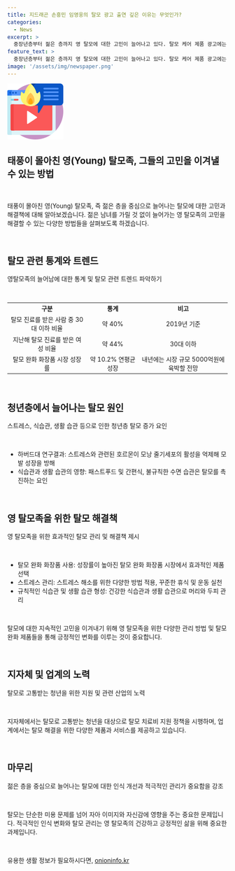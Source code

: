 ```yaml
---
title: 지드래곤 손흥민 임영웅의 탈모 광고 출연 깊은 이유는 무엇인가?
categories:
  - News
excerpt: >
  중장년층부터 젊은 층까지 영 탈모에 대한 고민이 늘어나고 있다. 탈모 케어 제품 광고에는 여성 모델이 등장하며, 탈모로 인한 고통을 겪는 사람들의 이야기가 들려온다. 젊은 층들은 머리 관리에 많은 관심을 가지고 있으며, 이로 인해 탈모 관련 시장이 성장세를 유지하고 있다. 또한 지역 정부들도 탈모로 고통받는 이들을 돕기 위해 지원 정책을 시행하고 있다. 이러한 탈모 케어 제품과 서비스는 트렌디한 요소를 더해 소비자들의 관심을 끌고 있다.
feature_text: >
  중장년층부터 젊은 층까지 영 탈모에 대한 고민이 늘어나고 있다. 탈모 케어 제품 광고에는 여성 모델이 등장하며, 탈모로 인한 고통을 겪는 사람들의 이야기가 들려온다. 젊은 층들은 머리 관리에 많은 관심을 가지고 있으며, 이로 인해 탈모 관련 시장이 성장세를 유지하고 있다. 또한 지역 정부들도 탈모로 고통받는 이들을 돕기 위해 지원 정책을 시행하고 있다. 이러한 탈모 케어 제품과 서비스는 트렌디한 요소를 더해 소비자들의 관심을 끌고 있다.
image: '/assets/img/newspaper.png'
---
```


<p><img src="/assets/img/news.png" alt="rentncar 속보" /></p>

<h2 data-ke-size="size26">태풍이 몰아친 영(Young) 탈모족, 그들의 고민을 이겨낼 수 있는 방법</h2>

<p data-ke-size="size16">&nbsp;</p>

<p>태풍이 몰아친 영(Young) 탈모족, 즉 젊은 층을 중심으로 늘어나는 탈모에 대한 고민과 해결책에 대해 알아보겠습니다. 젊은 남녀를 가릴 것 없이 늘어가는 영 탈모족의 고민을 해결할 수 있는 다양한 방법들을 살펴보도록 하겠습니다.</p>

<p data-ke-size="size16">&nbsp;</p>

<h2 data-ke-size="size24">탈모 관련 통계와 트렌드</h2>

<p data-ke-size="size16">영탈모족의 늘어남에 대한 통계 및 탈모 관련 트렌드 파악하기</p>

<p data-ke-size="size16">&nbsp;</p>

<table>
    <tbody>
        <tr>
            <td style="text-align: center; height: 17px;"><b>구분</b></td>
            <td style="text-align: center; height: 17px;"><b>통계</b></td>
            <td style="text-align: center; height: 17px;"><b>비고</b></td>
        </tr>
        <tr>
            <td style="text-align: center; height: 17px;">탈모 진료를 받은 사람 중 30대 이하 비율</td>
            <td style="text-align: center; height: 17px;">약 40%</td>
            <td style="text-align: center; height: 17px;">2019년 기준</td>
        </tr>
        <tr>
            <td style="text-align: center; height: 17px;">지난해 탈모 진료를 받은 여성 비율</td>
            <td style="text-align: center; height: 17px;">약 44%</td>
            <td style="text-align: center; height: 17px;">30대 이하</td>
        </tr>
        <tr>
            <td style="text-align: center; height: 17px;">탈모 완화 화장품 시장 성장률</td>
            <td style="text-align: center; height: 17px;">약 10.2% 연평균 성장</td>
            <td style="text-align: center; height: 17px;">내년에는 시장 규모 5000억원에 육박할 전망</td>
        </tr>
    </tbody>
</table>

<p data-ke-size="size16">&nbsp;</p>

<h2 data-ke-size="size24">청년층에서 늘어나는 탈모 원인</h2>

<p data-ke-size="size16">스트레스, 식습관, 생활 습관 등으로 인한 청년층 탈모 증가 요인</p>

<p data-ke-size="size16">&nbsp;</p>

<ul>
    <li>하버드대 연구결과: 스트레스와 관련된 호르몬이 모낭 줄기세포의 활성을 억제해 모발 성장을 방해</li>
    <li>식습관과 생활 습관의 영향: 패스트푸드 및 간편식, 불규칙한 수면 습관은 탈모를 촉진하는 요인</li>
</ul>

<p data-ke-size="size16">&nbsp;</p>

<h2 data-ke-size="size24">영 탈모족을 위한 탈모 해결책</h2>

<p data-ke-size="size16">영 탈모족을 위한 효과적인 탈모 관리 및 해결책 제시</p>

<p data-ke-size="size16">&nbsp;</p>

<ul>
    <li>탈모 완화 화장품 사용: 성장률이 높아진 탈모 완화 화장품 시장에서 효과적인 제품 선택</li>
    <li>스트레스 관리: 스트레스 해소를 위한 다양한 방법 적용, 꾸준한 휴식 및 운동 실천</li>
    <li>규칙적인 식습관 및 생활 습관 형성: 건강한 식습관과 생활 습관으로 머리와 두피 관리</li>
</ul>

<p data-ke-size="size16">&nbsp;</p>

<p data-ke-size="size16">탈모에 대한 지속적인 고민을 이겨내기 위해 영 탈모족을 위한 다양한 관리 방법 및 탈모 완화 제품들을 통해 긍정적인 변화를 이루는 것이 중요합니다.</p>

<p data-ke-size="size16">&nbsp;</p>

<h2 data-ke-size="size24">지자체 및 업계의 노력</h2>

<p data-ke-size="size16">탈모로 고통받는 청년을 위한 지원 및 관련 산업의 노력</p>

<p data-ke-size="size16">&nbsp;</p>

<p data-ke-size="size16">지자체에서는 탈모로 고통받는 청년을 대상으로 탈모 치료비 지원 정책을 시행하며, 업계에서는 탈모 해결을 위한 다양한 제품과 서비스를 제공하고 있습니다.</p>

<p data-ke-size="size16">&nbsp;</p>

<h2 data-ke-size="size24">마무리</h2>

<p data-ke-size="size16">젊은 층을 중심으로 늘어나는 탈모에 대한 인식 개선과 적극적인 관리가 중요함을 강조</p>

<p data-ke-size="size16">&nbsp;</p>

<p data-ke-size="size16">탈모는 단순한 미용 문제를 넘어 자아 이미지와 자신감에 영향을 주는 중요한 문제입니다. 적극적인 인식 변화와 탈모 관리는 영 탈모족의 건강하고 긍정적인 삶을 위해 중요한 과제입니다.</p>

<p data-ke-size="size16">&nbsp;</p>

<p data-ke-size="size16"></p>
유용한 생활 정보가 필요하시다면, <a href="https://onioninfo.kr" rel="dofollow">onioninfo.kr</a>


